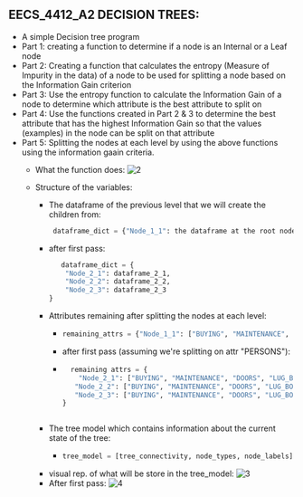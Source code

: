 ## EECS_4412_A2 DECISION TREES:
  - A simple Decision tree program
  - Part 1: creating a function to determine if a node is an Internal or a Leaf node
  - Part 2: Creating a function that calculates the entropy (Measure of Impurity in the data) of a node to be used for splitting a node based on the Information Gain criterion
  - Part 3: Use the entropy function to calculate the Information Gain of a node to determine which attribute is the best attribute to split on
  - Part 4: Use the functions created in Part 2 & 3 to determine the best attribute that has the highest Information Gain so that the values (examples) in the node can be split on that attribute
  - Part 5: Splitting the nodes at each level by using the above functions using the information gaain criteria.
      - What the function does:
        ![2](https://github.com/nadim365/EECS_4412_A2/assets/26136606/50114717-4480-4708-8017-4b758bcaa02b)

      - Structure of the variables:
          - The dataframe of the previous level that we will create the children from:
             ```python
              dataframe_dict = {"Node_1_1": the dataframe at the root node}
            ```
          - after first pass:
             ```python
                dataframe_dict = {
                 "Node_2_1": dataframe_2_1,
                 "Node_2_2": dataframe_2_2,
                 "Node_2_3": dataframe_2_3
             }
              ```
          - Attributes remaining after splitting the nodes at each level:
            - ```python
              remaining_attrs = {"Node_1_1": ["BUYING", "MAINTENANCE", "DOORS", "PERSONS", "LUG_BOOT", "SAFETY"]}
              ```
            - after first pass (assuming we're splitting on attr "PERSONS"):
            - ```python
                remaining attrs = {
                  "Node_2_1": ["BUYING", "MAINTENANCE", "DOORS", "LUG_BOOT", "SAFETY"],
                 "Node_2_2": ["BUYING", "MAINTENANCE", "DOORS", "LUG_BOOT", "SAFETY"],
                 "Node_2_3": ["BUYING", "MAINTENANCE", "DOORS", "LUG_BOOT", "SAFETY"]
              }
            ```
          - The tree model which contains information about the current state of the tree:
            -  ```python
               tree_model = [tree_connectivity, node_types, node_labels]
               ```
           - visual rep. of what will be store in the tree_model:
             ![3](https://github.com/nadim365/EECS_4412_A2/assets/26136606/bbf90c98-1223-4076-b6d0-8b3cc866e540)
           - After first pass:
             ![4](https://github.com/nadim365/EECS_4412_A2/assets/26136606/a417f65a-0b0f-4555-957d-6658050d12e8)
